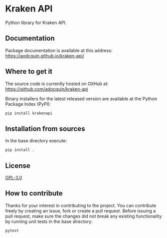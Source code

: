 # Kraken API
Python library for Kraken API.

## Documentation
Package documentation is available at this address:
https://aodcquin.github.io/kraken-api/

## Where to get it
The source code is currently hosted on GitHub at: https://github.com/adocquin/kraken-api

Binary installers for the latest released version are available at the Python Package Index (PyPI):
```sh
pip install krakenapi
```

## Installation from sources
In the base directory execute:
```sh
pip install .
```

## License
[GPL-3.0](https://github.com/FuturBroke/kraken-api/blob/main/LICENSE)

## How to contribute
Thanks for your interest in contributing to the project. You can contribute freely by creating an issue, fork or create 
a pull request. Before issuing a pull request, make sure the changes did not break any existing functionality by 
running unit tests in the base directory:
```sh
pytest
```